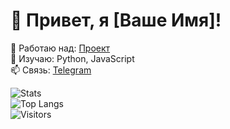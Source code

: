 # 👋 Привет, я [Ваше Имя]!  

🔭 Работаю над: [Проект](ссылка)  
🌱 Изучаю: Python, JavaScript  
📫 Связь: [Telegram](https://t.me/ник)  

![Stats](https://github-readme-stats.vercel.app/api?username=dev-lime&show_icons=true)  
![Top Langs](https://github-readme-stats.vercel.app/api/top-langs/?username=dev-lime&layout=compact)  
![Visitors](https://visitor-badge.laobi.icu/badge?page_id=username.dev-lime)  
